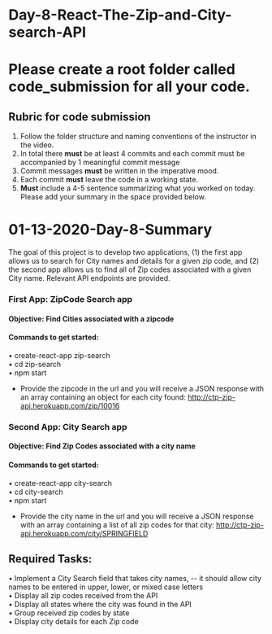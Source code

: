 #  Day-8-React-The-Zip-and-City-search-API

# Please create a root folder called **code_submission** for all your code.

## Rubric for code submission
 1. Follow the folder structure and naming conventions of the instructor in the video. 
 2. In total there **must** be at least 4 commits and each commit must be accompanied by 1 meaningful commit message
 3. Commit messages **must** be written in the imperative mood.
 4. Each commit **must** leave the code in a working state.
 5. **Must** include a 4-5 sentence summarizing what you worked on today. Please add your summary in the space provided below.
 
 
 # 01-13-2020-Day-8-Summary
 The goal of this project is to develop two applications, (1) the first app allows us to search for City names and details for a given zip code, and (2) the second app allows us to find all of Zip codes associated with a given City name. Relevant API endpoints are provided.

### First App: ZipCode Search app
#### Objective: Find Cities associated with a zipcode

#### Commands to get started:
•	create-react-app zip-search <br>
•	cd zip-search <br>
•	npm start <br>

- Provide the zipcode in the url and you will receive a JSON response with an array containing an object for each city found:
http://ctp-zip-api.herokuapp.com/zip/10016


### Second App: City Search app
#### Objective: Find Zip Codes associated with a city name

#### Commands to get started:
•	create-react-app city-search <br>
•	cd city-search <br>
•	npm start <br>

- Provide the city name in the url and you will receive a JSON response with an array containing a list of all zip codes for that city: http://ctp-zip-api.herokuapp.com/city/SPRINGFIELD

## Required Tasks:
•	Implement a City Search field that takes city names,
-- it should allow city names to be entered in upper, lower, or mixed case letters <br>
•	Display all zip codes received from the API <br>
•	Display all states where the city was found in the API <br>
•	Group received zip codes by state <br>
•	Display city details for each Zip code <br>




